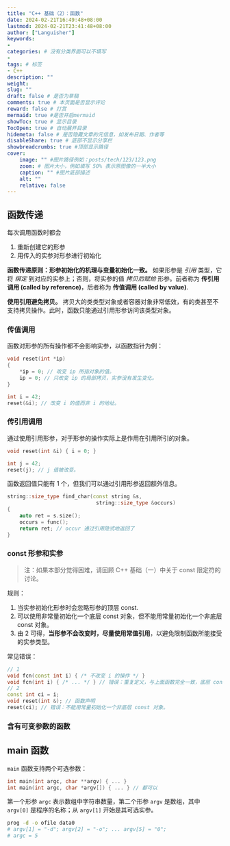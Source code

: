 ```yaml
---
title: "C++ 基础（2）：函数"
date: 2024-02-21T16:49:48+08:00
lastmod: 2024-02-21T23:41:48+08:00
author: ["Languisher"]
keywords: 
- 
categories: # 没有分类界面可以不填写
- 
tags: # 标签
- C++
description: ""
weight: 
slug: ""
draft: false # 是否为草稿
comments: true # 本页面是否显示评论
reward: false # 打赏
mermaid: true #是否开启mermaid
showToc: true # 显示目录
TocOpen: true # 自动展开目录
hidemeta: false # 是否隐藏文章的元信息，如发布日期、作者等
disableShare: true # 底部不显示分享栏
showbreadcrumbs: true #顶部显示路径
cover:
    image: "" #图片路径例如：posts/tech/123/123.png
    zoom: # 图片大小，例如填写 50% 表示原图像的一半大小
    caption: "" #图片底部描述
    alt: ""
    relative: false
---
```


## 函数传递

每次调用函数时都会
1. 重新创建它的形参
2. 用传入的实参对形参进行初始化

**函数传递原则：形参初始化的机理与变量初始化一致。** 如果形参是 *引用* 类型，它将 *绑定* 到对应的实参上；否则，将实参的值 *拷贝后赋给* 形参。前者称为 **传引用调用 (called by reference)**，后者称为 **传值调用 (called by value)**.

**使用引用避免拷贝。** 拷贝大的类类型对象或者容器对象非常低效，有的类甚至不支持拷贝操作。此时，函数只能通过引用形参访问该类型对象。

### 传值调用

函数对形参的所有操作都不会影响实参，以函数指针为例：

```cpp
void reset(int *ip)
{
	*ip = 0; // 改变 ip 所指对象的值。
	ip = 0; // 只改变 ip 的局部拷贝，实参没有发生变化。
}

int i = 42;
reset(&i); // 改变 i 的值而非 i 的地址。
```

### 传引用调用

通过使用引用形参，对于形参的操作实际上是作用在引用所引的对象。

```cpp
void reset(int &i) { i = 0; }

int j = 42;
reset(j); // j 值被改变。
```

函数返回值只能有 1 个，但我们可以通过引用形参返回额外信息。

```cpp
string::size_type find_char(const string &s,
						     string::size_type &occurs)
{
	auto ret = s.size();
	occurs = func();
	return ret; // occur 通过引用隐式地返回了
}
```

### const 形参和实参

> 注：如果本部分觉得困难，请回顾 C++ 基础（一）中关于 const 限定符的讨论。

规则：
1. 当实参初始化形参时会忽略形参的顶层 const.
2. 可以使用非常量初始化一个底层 const 对象，但不能用常量初始化一个非底层 const 对象。
3. 由 2 可得，**当形参不会改变时，尽量使用常值引用**，以避免限制函数所能接受的实参类型。

常见错误：
```cpp
// 1
void fcn(const int i) { /* 不改变 i 的操作 */ }
void fcn(int i) { /* ... */ } // 错误：重复定义，与上面函数完全一致，底层 const 被忽略
// 2
const int ci = i;
void reset(int &); // 函数声明
reset(ci); // 错误：不能用常量初始化一个非底层 const 对象。
```

### 含有可变参数的函数

## main 函数

`main` 函数支持两个可选参数：

```cpp
int main(int argc, char **argv) { ... }
int main(int argc, char *argv[]) { ... } // 都可以
```

第一个形参 `argc` 表示数组中字符串数量，第二个形参 `argv` 是数组，其中 `argv[0]` 是程序的名称；从 `argv[1]` 开始是其可选实参。

```bash
prog -d -o ofile data0 
# argv[1] = "-d"; argv[2] = "-o"; ... argv[5] = "0";
# argc = 5
```



